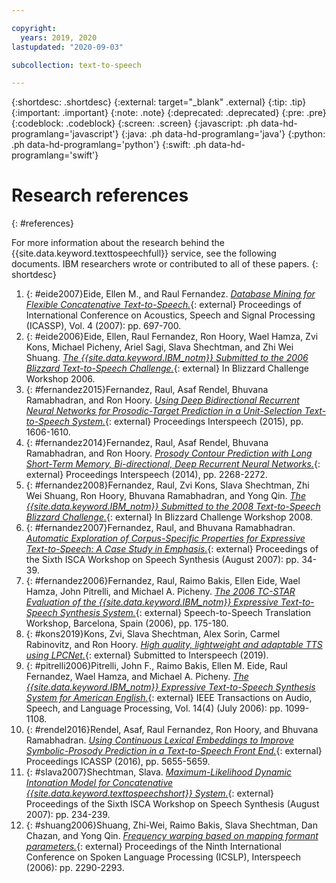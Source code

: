 ```yaml
---

copyright:
  years: 2019, 2020
lastupdated: "2020-09-03"

subcollection: text-to-speech

---
```


{:shortdesc: .shortdesc}
{:external: target="_blank" .external}
{:tip: .tip}
{:important: .important}
{:note: .note}
{:deprecated: .deprecated}
{:pre: .pre}
{:codeblock: .codeblock}
{:screen: .screen}
{:javascript: .ph data-hd-programlang='javascript'}
{:java: .ph data-hd-programlang='java'}
{:python: .ph data-hd-programlang='python'}
{:swift: .ph data-hd-programlang='swift'}

# Research references
{: #references}

For more information about the research behind the {{site.data.keyword.texttospeechfull}} service, see the following documents. IBM researchers wrote or contributed to all of these papers.
{: shortdesc}

1.  {: #eide2007}Eide, Ellen M., and Raul Fernandez. [*Database Mining for Flexible Concatenative Text-to-Speech.*](http://ieeexplore.ieee.org/xpl/articleDetails.jsp?arnumber=4218196){: external} Proceedings of International Conference on Acoustics, Speech and Signal Processing (ICASSP), Vol. 4 (2007): pp. 697-700.
1.  {: #eide2006}Eide, Ellen, Raul Fernandez, Ron Hoory, Wael Hamza, Zvi Kons, Michael Picheny, Ariel Sagi, Slava Shechtman, and Zhi Wei Shuang. [*The {{site.data.keyword.IBM_notm}} Submitted to the 2006 Blizzard Text-to-Speech Challenge.*](http://www.festvox.org/blizzard/bc2006/ibm_blizzard2006.pdf){: external} In Blizzard Challenge Workshop 2006.
1.  {: #fernandez2015}Fernandez, Raul, Asaf Rendel, Bhuvana Ramabhadran, and Ron Hoory. [*Using Deep Bidirectional Recurrent Neural Networks for Prosodic-Target Prediction in a Unit-Selection Text-to-Speech System.*](https://www.researchgate.net/publication/295080074_Using_Deep_Bidirectional_Recurrent_Neural_Networks_for_Prosodic-Target_Prediction_in_a_Unit-Selection_Text-to-Speech_System){: external} Proceedings Interspeech (2015), pp. 1606-1610.
1.  {: #fernandez2014}Fernandez, Raul, Asaf Rendel, Bhuvana Ramabhadran, and Ron Hoory. [*Prosody Contour Prediction with Long Short-Term Memory, Bi-directional, Deep Recurrent Neural Networks.*](https://www.researchgate.net/publication/267154161_Prosody_Contour_Prediction_with_Long_Short-Term_Memory_Bi-Directional_Deep_Recurrent_Neural_Networks){: external} Proceedings Interspeech (2014), pp. 2268-2272.
1.  {: #fernandez2008}Fernandez, Raul, Zvi Kons, Slava Shechtman, Zhi Wei Shuang, Ron Hoory, Bhuvana Ramabhadran, and Yong Qin. [*The {{site.data.keyword.IBM_notm}} Submitted to the 2008 Text-to-Speech Blizzard Challenge.*](http://festvox.org/blizzard/bc2008/ibm_Blizzard2008.pdf){: external} In Blizzard Challenge Workshop 2008.
1.  {: #fernandez2007}Fernandez, Raul, and Bhuvana Ramabhadran. [*Automatic Exploration of Corpus-Specific Properties for Expressive Text-to-Speech: A Case Study in Emphasis.*](http://www.isca-speech.org/archive_open/archive_papers/ssw6/ssw6_034.pdf){: external} Proceedings of the Sixth ISCA Workshop on Speech Synthesis (August 2007): pp. 34-39.
1.  {: #fernandez2006}Fernandez, Raul, Raimo Bakis, Ellen Eide, Wael Hamza, John Pitrelli, and Michael A. Picheny. [*The 2006 TC-STAR Evaluation of the {{site.data.keyword.IBM_notm}} Expressive Text-to-Speech Synthesis System.*](https://www.researchgate.net/publication/228787461_The_2006_TC-STAR_evaluation_of_the_IBM_text-to-speech_synthesis_system){: external} Speech-to-Speech Translation Workshop, Barcelona, Spain (2006), pp. 175-180.
1.  {: #kons2019}Kons, Zvi, Slava Shechtman, Alex Sorin, Carmel Rabinovitz, and Ron Hoory. [*High quality, lightweight and adaptable TTS using LPCNet.*](https://arxiv.org/abs/1905.00590){: external} Submitted to Interspeech (2019).
1.  {: #pitrelli2006}Pitrelli, John F., Raimo Bakis, Ellen M. Eide, Raul Fernandez, Wael Hamza, and Michael A. Picheny. [*The {{site.data.keyword.IBM_notm}} Expressive Text-to-Speech Synthesis System for American English.*](https://ieeexplore.ieee.org/document/1643639){: external} IEEE Transactions on Audio, Speech, and Language Processing, Vol. 14(4) (July 2006): pp. 1099-1108.
1.  {: #rendel2016}Rendel, Asaf, Raul Fernandez, Ron Hoory, and Bhuvana Ramabhadran. [*Using Continuous Lexical Embeddings to Improve Symbolic-Prosody Prediction in a Text-to-Speech Front End.*](https://ieeexplore.ieee.org/document/7472760){: external} Proceedings ICASSP (2016), pp. 5655-5659.
1.  {: #slava2007}Shechtman, Slava. [*Maximum-Likelihood Dynamic Intonation Model for Concatenative {{site.data.keyword.texttospeechshort}} System.*](http://www.isca-speech.org/archive_open/archive_papers/ssw6/ssw6_234.pdf){: external} Proceedings of the Sixth ISCA Workshop on Speech Synthesis (August 2007): pp. 234-239.
1.  {: #shuang2006}Shuang, Zhi-Wei, Raimo Bakis, Slava Shechtman, Dan Chazan, and Yong Qin. [*Frequency warping based on mapping formant parameters.*](https://www.researchgate.net/profile/Slava_Shechtman/publication/221491579_Frequency_warping_based_on_mapping_formant_parameters/links/55d462dd08ae7fb244f60c61.pdf){: external} Proceedings of the Ninth International Conference on Spoken Language Processing (ICSLP), Interspeech (2006): pp. 2290-2293.
